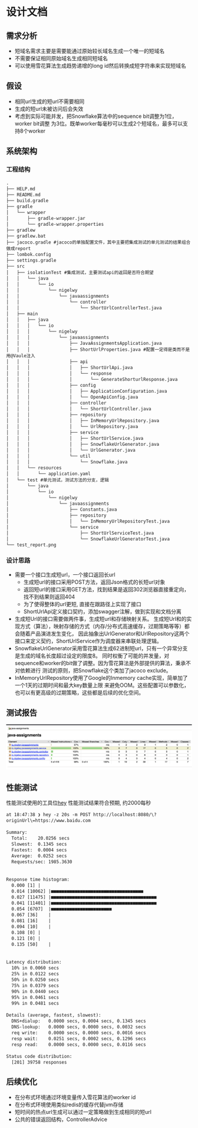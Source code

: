 # 设计文档
## 需求分析
- 短域名需求主要是需要能通过原始较长域名生成一个唯一的短域名
- 不需要保证相同原始域名生成相同短域名
- 可以使用雪花算法生成趋势递增的long id然后转换成短字符串来实现短域名

## 假设
- 相同url生成的短url不需要相同
- 生成的短url未被访问后会失效
- 考虑到实际可能并发，把Snowflake算法中的sequence bit调整为1位，worker bit调整
为3位。既单worker每毫秒可以生成2个短域名，最多可以支持8个worker

## 系统架构
### 工程结构
~~~shell
.
├── HELP.md
├── README.md
├── build.gradle
├── gradle
│   └── wrapper
│       ├── gradle-wrapper.jar
│       └── gradle-wrapper.properties
├── gradlew
├── gradlew.bat
├── jacoco.gradle #jacoco的单独配置文件，其中主要把集成测试的单元测试的结果组合做成report
├── lombok.config 
├── settings.gradle
├── src
│   ├── isolationTest #集成测试，主要测试api的返回是否符合期望
│   │   └── java
│   │       └── io
│   │           └── nigelwy
│   │               └── javaassignments
│   │                   └── controller
│   │                       └── ShortUrlControllerTest.java
│   ├── main
│   │   ├── java
│   │   │   └── io
│   │   │       └── nigelwy
│   │   │           └── javaassignments
│   │   │               ├── JavaAssignmentsApplication.java
│   │   │               ├── ShortUrlProperties.java #配置一定得是类而不是用@Vaule注入
│   │   │               ├── api
│   │   │               │   ├── ShortUrlApi.java
│   │   │               │   └── response
│   │   │               │       └── GenerateShorturlResponse.java
│   │   │               ├── config
│   │   │               │   ├── ApplicationConfiguration.java
│   │   │               │   └── OpenApiConfig.java
│   │   │               ├── controller
│   │   │               │   └── ShortUrlController.java
│   │   │               ├── repository
│   │   │               │   ├── InMemoryUrlRepository.java
│   │   │               │   └── UrlRepository.java
│   │   │               ├── service
│   │   │               │   ├── ShortUrlService.java
│   │   │               │   ├── SnowflakeUrlGenerator.java
│   │   │               │   └── UrlGenerator.java
│   │   │               └── util
│   │   │                   └── Snowflake.java
│   │   └── resources
│   │       └── application.yaml
│   └── test #单元测试，测试方法的分支，逻辑
│       └── java
│           └── io
│               └── nigelwy
│                   └── javaassignments
│                       ├── Constants.java
│                       ├── repository
│                       │   └── InMemoryUrlRepositoryTest.java
│                       └── service
│                           ├── ShortUrlServiceTest.java
│                           └── SnowflakeUrlGeneratorTest.java
└── test_report.png
~~~

### 设计思路
- 需要一个接口生成短url，一个接口返回长url
  - 生成短url的接口采用POST方法，返回Json格式的长短url对象
  - 返回短url的接口采用GET方法，找到结果是返回302浏览器直接重定向，找不到结果则返回404
  - 为了使得整体的url更短, 直接在跟路径上实现了接口
  - ShortUrlApi定义接口契约，添加swagger注解，做到实现和文档分离
- 生成短Url的接口需要做两件事，生成短url和存储映射关系。
生成短Url和的实现方式（算法），映射存储的方式（内存/分布式高速缓存，过期策略等等）都会随着产品演进发生变化，
因此抽象出UrlGenerator和UrlRepository这两个接口来定义契约，ShortUrlService作为调度器来串联处理逻辑。
- SnowflakeUrlGenerator采用雪花算法生成62进制短url，只有一个异常分支是生成的域名长度超过设定的限度8。
同时权衡了可能的并发量，对sequence和worker的bit做了调整。因为雪花算法是外部提供的算法，秉承不对依赖进行
测试的原则，把Snowflake这个类加了jacoco exclude。
- InMemoryUrlRepository使用了Google的Inmemory cache实现，简单加了一个1天的过期时间和最大key数量上限
来避免OOM。这些配置可以参数化，也可以有更高级的过期策略，这些都是后续的优化空间。


## 测试报告
![Jacoco Report](./test_report.png)

## 性能测试
性能测试使用的工具位[hey](https://github.com/rakyll/hey)
性能测试结果符合预期, 约2000每秒
~~~shell
at 18:47:38 ❯ hey -z 20s -m POST http://localhost:8080/\?originUrl\=https://www.baidu.com

Summary:
  Total:	20.0256 secs
  Slowest:	0.1345 secs
  Fastest:	0.0004 secs
  Average:	0.0252 secs
  Requests/sec:	1985.3630


Response time histogram:
  0.000 [1]	|
  0.014 [10062]	|■■■■■■■■■■■■■■■■■■■■■■■■■■■■■■■■■■■
  0.027 [11475]	|■■■■■■■■■■■■■■■■■■■■■■■■■■■■■■■■■■■■■■■■
  0.041 [11401]	|■■■■■■■■■■■■■■■■■■■■■■■■■■■■■■■■■■■■■■■■
  0.054 [6707]	|■■■■■■■■■■■■■■■■■■■■■■■
  0.067 [36]	|
  0.081 [16]	|
  0.094 [10]	|
  0.108 [0]	|
  0.121 [0]	|
  0.135 [50]	|


Latency distribution:
  10% in 0.0060 secs
  25% in 0.0122 secs
  50% in 0.0250 secs
  75% in 0.0379 secs
  90% in 0.0440 secs
  95% in 0.0461 secs
  99% in 0.0481 secs

Details (average, fastest, slowest):
  DNS+dialup:	0.0000 secs, 0.0004 secs, 0.1345 secs
  DNS-lookup:	0.0000 secs, 0.0000 secs, 0.0032 secs
  req write:	0.0000 secs, 0.0000 secs, 0.0016 secs
  resp wait:	0.0251 secs, 0.0002 secs, 0.1296 secs
  resp read:	0.0000 secs, 0.0000 secs, 0.0116 secs

Status code distribution:
  [201]	39758 responses
~~~

## 后续优化
- 在分布式环境通过环境变量传入雪花算法的worker id
- 在分布式环境使用类似redis的缓存代替jvm存储
- 短时间的热点url生成可以通过一定策略做到生成相同的短url
- 公共的错误返回结构，ControllerAdvice